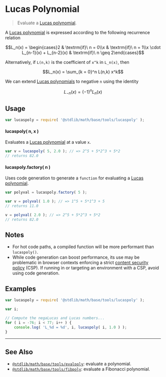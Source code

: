 <!--

@license Apache-2.0

Copyright (c) 2018 The Stdlib Authors.

Licensed under the Apache License, Version 2.0 (the "License");
you may not use this file except in compliance with the License.
You may obtain a copy of the License at

   http://www.apache.org/licenses/LICENSE-2.0

Unless required by applicable law or agreed to in writing, software
distributed under the License is distributed on an "AS IS" BASIS,
WITHOUT WARRANTIES OR CONDITIONS OF ANY KIND, either express or implied.
See the License for the specific language governing permissions and
limitations under the License.

-->

# Lucas Polynomial

> Evaluate a [Lucas polynomial][fibonacci-polynomials].

<section class="intro">

A [Lucas polynomial][fibonacci-polynomials] is expressed according to the following recurrence relation

<!-- <equation class="equation" label="eq:lucas_polynomial" align="center" raw="L_n(x) = \begin{cases}2 & \textrm{if}\ n = 0\\x & \textrm{if}\ n = 1\\x \cdot L_{n-1}(x) + L_{n-2}(x) & \textrm{if}\ n \geq 2\end{cases}" alt="Lucas polynomial."> -->

```math
L_n(x) = \begin{cases}2 & \textrm{if}\ n = 0\\x & \textrm{if}\ n = 1\\x \cdot L_{n-1}(x) + L_{n-2}(x) & \textrm{if}\ n \geq 2\end{cases}
```

<!-- <div class="equation" align="center" data-raw-text="L_n(x) = \begin{cases}2 &amp; \textrm{if}\ n = 0\\x &amp; \textrm{if}\ n = 1\\x \cdot L_{n-1}(x) + L_{n-2}(x) &amp; \textrm{if}\ n \geq 2\end{cases}" data-equation="eq:lucas_polynomial">
    <img src="https://cdn.jsdelivr.net/gh/stdlib-js/stdlib@7e0a95722efd9c771b129597380c63dc6715508b/lib/node_modules/@stdlib/math/base/tools/lucaspoly/docs/img/equation_lucas_polynomial.svg" alt="Lucas polynomial.">
    <br>
</div> -->

<!-- </equation> -->

Alternatively, if `L(n,k)` is the coefficient of `x^k` in `L_n(x)`, then

<!-- <equation class="equation" label="eq:lucas_polynomial_sum" align="center" raw="L_n(x) = \sum_{k = 0}^n L(n,k) x^k" alt="Lucas polynomial expressed as a sum."> -->

```math
L_n(x) = \sum_{k = 0}^n L(n,k) x^k
```

<!-- <div class="equation" align="center" data-raw-text="L_n(x) = \sum_{k = 0}^n L(n,k) x^k" data-equation="eq:lucas_polynomial_sum">
    <img src="https://cdn.jsdelivr.net/gh/stdlib-js/stdlib@7e0a95722efd9c771b129597380c63dc6715508b/lib/node_modules/@stdlib/math/base/tools/lucaspoly/docs/img/equation_lucas_polynomial_sum.svg" alt="Lucas polynomial expressed as a sum.">
    <br>
</div> -->

<!-- </equation> -->

We can extend [Lucas polynomials][fibonacci-polynomials] to negative `n` using the identity

<!-- <equation class="equation" label="eq:negalucas_polynomial" align="center" raw="L_{-n}(x) = (-1)^{n} L_n(x)" alt="NegaLucas polynomial."> -->

```math
L_{-n}(x) = (-1)^{n} L_n(x)
```

<!-- <div class="equation" align="center" data-raw-text="L_{-n}(x) = (-1)^{n} L_n(x)" data-equation="eq:negalucas_polynomial">
    <img src="https://cdn.jsdelivr.net/gh/stdlib-js/stdlib@7e0a95722efd9c771b129597380c63dc6715508b/lib/node_modules/@stdlib/math/base/tools/lucaspoly/docs/img/equation_negalucas_polynomial.svg" alt="NegaLucas polynomial.">
    <br>
</div> -->

<!-- </equation> -->

</section>

<!-- /.intro -->

<section class="usage">

## Usage

```javascript
var lucaspoly = require( '@stdlib/math/base/tools/lucaspoly' );
```

#### lucaspoly( n, x )

Evaluates a [Lucas polynomial][fibonacci-polynomials] at a value `x`.

```javascript
var v = lucaspoly( 5, 2.0 ); // => 2^5 + 5*2^3 + 5*2
// returns 82.0
```

#### lucaspoly.factory( n )

Uses code generation to generate a `function` for evaluating a [Lucas polynomial][fibonacci-polynomials].

```javascript
var polyval = lucaspoly.factory( 5 );

var v = polyval( 1.0 ); // => 1^5 + 5*1^3 + 5
// returns 11.0

v = polyval( 2.0 ); // => 2^5 + 5*2^3 + 5*2
// returns 82.0
```

</section>

<!-- /.usage -->

<section class="notes">

## Notes

-   For hot code paths, a compiled function will be more performant than `lucaspoly()`.
-   While code generation can boost performance, its use may be problematic in browser contexts enforcing a strict [content security policy][mdn-csp] (CSP). If running in or targeting an environment with a CSP, avoid using code generation.

</section>

<!-- /.notes -->

<section class="examples">

## Examples

<!-- eslint no-undef: "error" -->

```javascript
var lucaspoly = require( '@stdlib/math/base/tools/lucaspoly' );

var i;

// Compute the negaLucas and Lucas numbers...
for ( i = -76; i < 77; i++ ) {
    console.log( 'L_%d = %d', i, lucaspoly( i, 1.0 ) );
}
```

</section>

<!-- /.examples -->

<!-- Section for related `stdlib` packages. Do not manually edit this section, as it is automatically populated. -->

<section class="related">

* * *

## See Also

-   <span class="package-name">[`@stdlib/math/base/tools/evalpoly`][@stdlib/math/base/tools/evalpoly]</span><span class="delimiter">: </span><span class="description">evaluate a polynomial.</span>
-   <span class="package-name">[`@stdlib/math/base/tools/fibpoly`][@stdlib/math/base/tools/fibpoly]</span><span class="delimiter">: </span><span class="description">evaluate a Fibonacci polynomial.</span>

</section>

<!-- /.related -->

<!-- Section for all links. Make sure to keep an empty line after the `section` element and another before the `/section` close. -->

<section class="links">

[fibonacci-polynomials]: https://en.wikipedia.org/wiki/Fibonacci_polynomials

[mdn-csp]: https://developer.mozilla.org/en-US/docs/Web/HTTP/CSP

<!-- <related-links> -->

[@stdlib/math/base/tools/evalpoly]: https://github.com/stdlib-js/stdlib/tree/develop/lib/node_modules/%40stdlib/math/base/tools/evalpoly

[@stdlib/math/base/tools/fibpoly]: https://github.com/stdlib-js/stdlib/tree/develop/lib/node_modules/%40stdlib/math/base/tools/fibpoly

<!-- </related-links> -->

</section>

<!-- /.links -->
